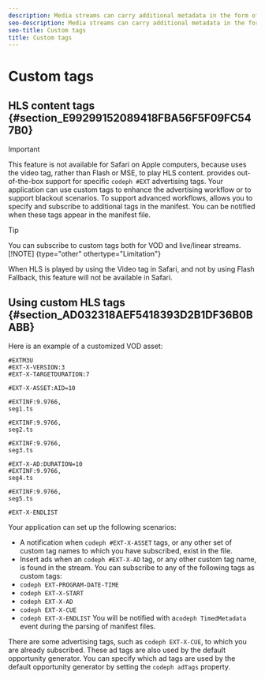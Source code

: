 ```yaml
---
description: Media streams can carry additional metadata in the form of tags in the playlist/manifest file, and this file indicates the placement of advertising. You can specify custom tag names and be notified when certain tags appear in the manifest file.
seo-description: Media streams can carry additional metadata in the form of tags in the playlist/manifest file, and this file indicates the placement of advertising. You can specify custom tag names and be notified when certain tags appear in the manifest file.
seo-title: Custom tags
title: Custom tags
---
```


# Custom tags

## HLS content tags {#section_E99299152089418FBA56F5F09FC547B0}

>[!IMPORTANT]
>
>This feature is not available for Safari on Apple computers, because uses the video tag, rather than Flash or MSE, to play HLS content.
provides out-of-the-box support for specific `codeph #EXT` advertising tags. Your application can use custom tags to enhance the advertising workflow or to support blackout scenarios. To support advanced workflows,  allows you to specify and subscribe to additional tags in the manifest. You can be notified when these tags appear in the manifest file.

>[!TIP]
>
>You can subscribe to custom tags both for VOD and live/linear streams.
>[!NOTE] {type="other" othertype="Limitation"}
>
>When HLS is played by using the Video tag in Safari, and not by using Flash Fallback, this feature will not be available in Safari.
## Using custom HLS tags {#section_AD032318AEF5418393D2B1DF36B0BABB}

Here is an example of a customized VOD asset:

```
#EXTM3U
#EXT-X-VERSION:3
#EXT-X-TARGETDURATION:7
 
#EXT-X-ASSET:AID=10
 
#EXTINF:9.9766,
seg1.ts
 
#EXTINF:9.9766,
seg2.ts
 
#EXTINF:9.9766,
seg3.ts
 
#EXT-X-AD:DURATION=10
#EXTINF:9.9766,
seg4.ts
 
#EXTINF:9.9766,
seg5.ts
 
#EXT-X-ENDLIST
```
Your application can set up the following scenarios:

* A notification when `codeph #EXT-X-ASSET` tags, or any other set of custom tag names to which you have subscribed, exist in the file.
* Insert ads when an `codeph #EXT-X-AD` tag, or any other custom tag name, is found in the stream.
You can subscribe to any of the following tags as custom tags:
* `codeph EXT-PROGRAM-DATE-TIME`
* `codeph EXT-X-START`
* `codeph EXT-X-AD`
* `codeph EXT-X-CUE`
* `codeph EXT-X-ENDLIST`
You will be notified with a`codeph TimedMetadata` event during the parsing of manifest files.

There are some advertising tags, such as `codeph EXT-X-CUE`, to which you are already subscribed. These ad tags are also used by the default opportunity generator. You can specify which ad tags are used by the default opportunity generator by setting the `codeph adTags` property.

